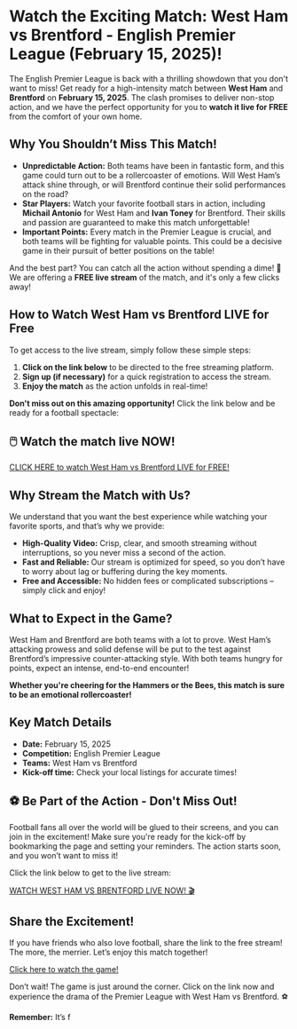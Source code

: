 # Watch the Exciting Match: West Ham vs Brentford - English Premier League (February 15, 2025)!

The English Premier League is back with a thrilling showdown that you don't want to miss! Get ready for a high-intensity match between **West Ham** and **Brentford** on **February 15, 2025**. The clash promises to deliver non-stop action, and we have the perfect opportunity for you to **watch it live for FREE** from the comfort of your own home.

## Why You Shouldn’t Miss This Match!

- **Unpredictable Action:** Both teams have been in fantastic form, and this game could turn out to be a rollercoaster of emotions. Will West Ham’s attack shine through, or will Brentford continue their solid performances on the road?
- **Star Players:** Watch your favorite football stars in action, including **Michail Antonio** for West Ham and **Ivan Toney** for Brentford. Their skills and passion are guaranteed to make this match unforgettable!
- **Important Points:** Every match in the Premier League is crucial, and both teams will be fighting for valuable points. This could be a decisive game in their pursuit of better positions on the table!

And the best part? You can catch all the action without spending a dime! 🎉 We are offering a **FREE live stream** of the match, and it's only a few clicks away!

## How to Watch West Ham vs Brentford LIVE for Free

To get access to the live stream, simply follow these simple steps:

1. **Click on the link below** to be directed to the free streaming platform.
2. **Sign up (if necessary)** for a quick registration to access the stream.
3. **Enjoy the match** as the action unfolds in real-time!

**Don't miss out on this amazing opportunity!** Click the link below and be ready for a football spectacle:

## 🖱️ Watch the match live NOW!

[CLICK HERE to watch West Ham vs Brentford LIVE for FREE!](https://tinyurl.com/livestreamfreeo?st=West+Ham+vs+Brentford&si=ghc)

## Why Stream the Match with Us?

We understand that you want the best experience while watching your favorite sports, and that’s why we provide:

- **High-Quality Video:** Crisp, clear, and smooth streaming without interruptions, so you never miss a second of the action.
- **Fast and Reliable:** Our stream is optimized for speed, so you don’t have to worry about lag or buffering during the key moments.
- **Free and Accessible:** No hidden fees or complicated subscriptions – simply click and enjoy!

## What to Expect in the Game?

West Ham and Brentford are both teams with a lot to prove. West Ham’s attacking prowess and solid defense will be put to the test against Brentford’s impressive counter-attacking style. With both teams hungry for points, expect an intense, end-to-end encounter!

**Whether you're cheering for the Hammers or the Bees, this match is sure to be an emotional rollercoaster!**

## Key Match Details

- **Date:** February 15, 2025
- **Competition:** English Premier League
- **Teams:** West Ham vs Brentford
- **Kick-off time:** Check your local listings for accurate times!

## ⚽ Be Part of the Action - Don't Miss Out!

Football fans all over the world will be glued to their screens, and you can join in the excitement! Make sure you're ready for the kick-off by bookmarking the page and setting your reminders. The action starts soon, and you won’t want to miss it!

Click the link below to get to the live stream:

[WATCH WEST HAM VS BRENTFORD LIVE NOW! 🎬](https://tinyurl.com/livestreamfreeo?st=West+Ham+vs+Brentford&si=ghc)

## Share the Excitement!

If you have friends who also love football, share the link to the free stream! The more, the merrier. Let’s enjoy this match together!

[Click here to watch the game!](https://tinyurl.com/livestreamfreeo?st=West+Ham+vs+Brentford&si=ghc)

Don’t wait! The game is just around the corner. Click on the link now and experience the drama of the Premier League with West Ham vs Brentford. ⚽

**Remember:** It’s f
